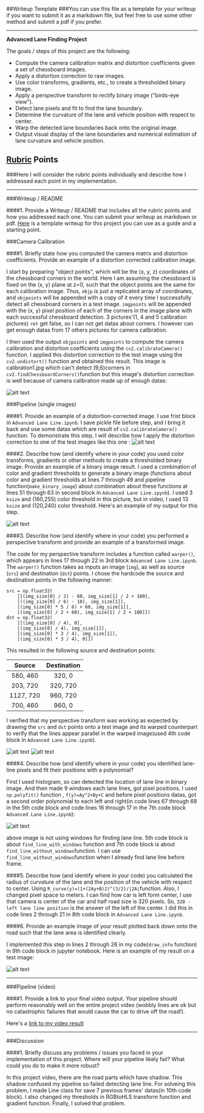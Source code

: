 ##Writeup Template
###You can use this file as a template for your writeup if you want to submit it as a markdown file, but feel free to use some other method and submit a pdf if you prefer.

---

**Advanced Lane Finding Project**

The goals / steps of this project are the following:

* Compute the camera calibration matrix and distortion coefficients given a set of chessboard images.
* Apply a distortion correction to raw images.
* Use color transforms, gradients, etc., to create a thresholded binary image.
* Apply a perspective transform to rectify binary image ("birds-eye view").
* Detect lane pixels and fit to find the lane boundary.
* Determine the curvature of the lane and vehicle position with respect to center.
* Warp the detected lane boundaries back onto the original image.
* Output visual display of the lane boundaries and numerical estimation of lane curvature and vehicle position.

[//]: # (Image References)

[image1]: ./output_images/Undistorted_output.png "Undistorted"
[image2]: ./output_images/Undistorted_transform.jpg "Road Transformed"
[image3]: ./output_images/binary_image.png "Binary Example"
[image4]: ./output_images/perspective_straight1.png "Warp Example_straight"
[image5]: ./output_images/find_line_noWindow.png "Fit Visual"
[image6]: ./output_images/final_output.png "Output"
[video1]: ./project_video.mp4 "Video"
[image7]: ./output_images/perspective_test1.png "Warp Example"
## [Rubric](https://review.udacity.com/#!/rubrics/571/view) Points
###Here I will consider the rubric points individually and describe how I addressed each point in my implementation.  

---
###Writeup / README

####1. Provide a Writeup / README that includes all the rubric points and how you addressed each one.  You can submit your writeup as markdown or pdf.  [Here](https://github.com/udacity/CarND-Advanced-Lane-Lines/blob/master/writeup_template.md) is a template writeup for this project you can use as a guide and a starting point.  

###Camera Calibration

####1. Briefly state how you computed the camera matrix and distortion coefficients. Provide an example of a distortion corrected calibration image.

I start by preparing "object points", which will be the (x, y, z) coordinates of the chessboard corners in the world. Here I am assuming the chessboard is fixed on the (x, y) plane at z=0, such that the object points are the same for each calibration image.  Thus, `objp` is just a replicated array of coordinates, and `objpoints` will be appended with a copy of it every time I successfully detect all chessboard corners in a test image.  `imgpoints` will be appended with the (x, y) pixel position of each of the corners in the image plane with each successful chessboard detection.  3 pictures'(1, 4 and 5 calibration pictures) `ret` get false, so I can not get datas about corners. I however can get enough datas from 17 others pictures for camera calibration.

I then used the output `objpoints` and `imgpoints` to compute the camera calibration and distortion coefficients using the `cv2.calibrateCamera()` function.  I applied this distortion correction to the test image using the `cv2.undistort()` function and obtained this result. This image is calibration1.jpg which can't detect (9,6)corners in `cv2.findChessboardCorners()`function but this image's distortion correction is well because of camera calibration made up of enough datas: 

![alt text][image1]

###Pipeline (single images)

####1. Provide an example of a distortion-corrected image.
I use frist block in `Advanced Lane Line.ipynb`. I save pickle file before step, and I bring it back and use some datas which are result of `cv2.calibrateCamera()` function. To demonstrate this step, I will describe how I apply the distortion correction to one of the test images like this one :
![alt text][image2]

####2. Describe how (and identify where in your code) you used color transforms, gradients or other methods to create a thresholded binary image.  Provide an example of a binary image result.
I used a combination of color and gradient thresholds to generate a binary image (functions about color and gradient thresholds at lines 7 through 49 and pipeline function(`make_binary_image`) about combination about these functions at lines 51 through 63 in second block in  `Advanced Lane Line.ipynb`).  I used 3 `ksize` and (160,255) color threshold in this picture, but in video, I used 13 `ksize` and (120,240) color threshold. Here's an example of my output for this step. 

![alt text][image3]

####3. Describe how (and identify where in your code) you performed a perspective transform and provide an example of a transformed image.

The code for my perspective transform includes a function called `warper()`, which appears in lines 17 through 22 in 3rd block `Advanced Lane Line.ipynb`.  The `warper()` function takes as inputs an image (`img`), as well as source (`src`) and destination (`dst`) points.  I chose the hardcode the source and destination points in the following manner:

```
src = np.float32(
    [[(img_size[0] / 2) - 60, img_size[1] / 2 + 100],
    [((img_size[0] / 6) - 10), img_size[1]],
    [(img_size[0] * 5 / 6) + 60, img_size[1]],
    [(img_size[0] / 2 + 60), img_size[1] / 2 + 100]])
dst = np.float32(
    [[(img_size[0] / 4), 0],
    [(img_size[0] / 4), img_size[1]],
    [(img_size[0] * 3 / 4), img_size[1]],
    [(img_size[0] * 3 / 4), 0]])

```
This resulted in the following source and destination points:

| Source        | Destination   | 
|:-------------:|:-------------:| 
| 580, 460      | 320, 0        | 
| 203, 720      | 320, 720      |
| 1127, 720     | 960, 720      |
| 700, 460      | 960, 0        |

I verified that my perspective transform was working as expected by drawing the `src` and `dst` points onto a test image and its warped counterpart to verify that the lines appear parallel in the warped image(used 4th code block in `Advanced Lane Line.ipynb`).

![alt text][image4]
![alt text][image7]

####4. Describe how (and identify where in your code) you identified lane-line pixels and fit their positions with a polynomial?

First I used histogram, so can detected the location of lane line in binary image. And then made 9 windows each lane lines, got pixel positions. I used `np.polyfit()` function , `f(y)=Ay​^2​​+By+C` and before pixel positions datas, got a second order polynomial to each left and right(in code lines 67 through 68 in the 5th code block and code lines 16 through 17 in the 7th code block `Advanced Lane Line.ipynb`):

![alt text][image5]

above image is not using windows for finding lane line. 5th code block is about `find_line_with_windows` function and 7th code block is about `find_line_without_windows`function. I can use `find_line_without_windows`function when I already find lane line before frame.

####5. Describe how (and identify where in your code) you calculated the radius of curvature of the lane and the position of the vehicle with respect to center.
Using `R​_curve​​(y)=​​​(1+(2Ay+B)​2​​)​^(3/2)/​​​​∣2A∣​​` function. Also, I changed pixel space to meters. I can find how car is left form center, I use that camera is center of the car and half road size is 320 pixels. So, `320 - left lane line position`  is the answer of the left of the center. I did this in code lines 2 through 21 in 8th code block in `Advanced Lane Line.ipynb`. 

####6. Provide an example image of your result plotted back down onto the road such that the lane area is identified clearly.

I implemented this step in lines 2 through 26 in my code(`draw_info` function) in 9th code block in jupyter notebook.  Here is an example of my result on a test image:

![alt text][image6]

---

###Pipeline (video)

####1. Provide a link to your final video output.  Your pipeline should perform reasonably well on the entire project video (wobbly lines are ok but no catastrophic failures that would cause the car to drive off the road!).

Here's a [link to my video result](./project_video.mp4)

---

###Discussion

####1. Briefly discuss any problems / issues you faced in your implementation of this project.  Where will your pipeline likely fail?  What could you do to make it more robust?

In this project video, there are the road parts which have shadow. This shadow confused my pipeline so failed detecting lane line. For solveing this problem, I made Line class for save 7 previous frames' datas(in 10th code block). I also changed my thresholds in RGBtoHLS transform function and gradient function. Finally, I solved that problem.

~~~~